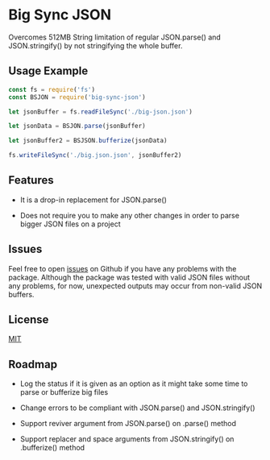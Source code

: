 # Big Sync JSON

Overcomes 512MB String limitation of regular JSON.parse() and JSON.stringify() by not stringifying the whole buffer.

## Usage Example

```javascript
const fs = require('fs')
const BSJON = require('big-sync-json')

let jsonBuffer = fs.readFileSync('./big-json.json')

let jsonData = BSJON.parse(jsonBuffer)

let jsonBuffer2 = BSJSON.bufferize(jsonData)

fs.writeFileSync('./big.json.json', jsonBuffer2)
```


## Features

- It is a drop-in replacement for JSON.parse()

- Does not require you to make any other changes in order to parse bigger JSON files on a project

## Issues

Feel free to open [issues](https://github.com/arfelious/big-sync-json/issues) on Github if you have any problems with the package.
Although the package was tested with valid JSON files without any problems, for now, unexpected outputs may occur from non-valid JSON buffers.

## License

[MIT](https://choosealicense.com/licenses/mit/)
## Roadmap

- Log the status if it is given as an option as it might take some time to parse or bufferize big files

- Change errors to be compliant with JSON.parse() and JSON.stringify()

- Support reviver argument from JSON.parse() on <BSJSON>.parse() method

- Support replacer and space arguments from JSON.stringify() on <BSJSON>.bufferize() method

